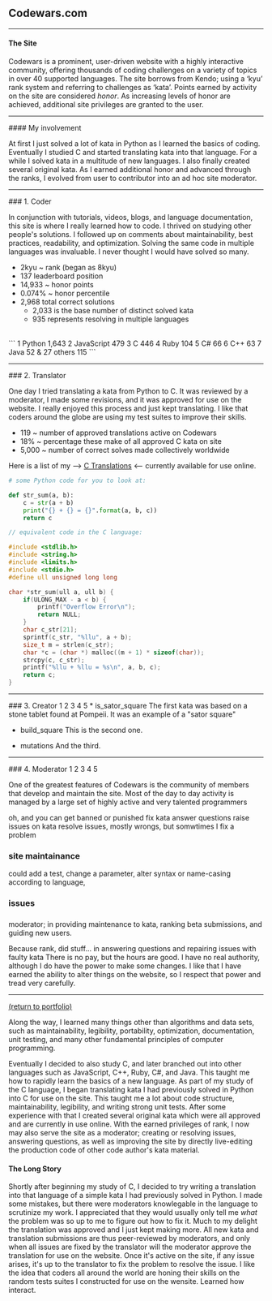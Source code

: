 ## Codewars.com
<hr>

#### The Site

Codewars is a prominent, user-driven website with a highly interactive community, offering thousands of coding challenges on a variety of topics in over 40 supported languages. The site borrows from Kendo; using a ‘kyu’ rank system and referring to challenges as ‘kata’. Points earned by activity on the site are considered _honor_. As increasing levels of honor are achieved, additional site privileges are granted to the user.
<hr>
#### My involvement

At first I just solved a lot of kata in Python as I learned the basics of coding. Eventually I studied C and started translating kata into that language. For a while I solved kata in a multitude of  new languages. I also finally created several original kata. As I earned additional honor and advanced through the ranks, I evolved from user to contributor into an ad hoc site moderator.
<hr>
### 1. Coder

In conjunction with tutorials, videos, blogs, and language documentation, this site is where I really learned how to code. I thrived on studying other people's solutions. I followed up on comments about maintainability, best practices, readability, and optimization. Solving the same code in multiple languages was invaluable. I never thought I would have solved so many.
<br>
* 2kyu ~ rank (began as 8kyu)
* 137 leaderboard position 
* 14,933 ~ honor points 
* 0.074% ~ honor percentile
* 2,968 total correct solutions
    * 2,033 is the base number of distinct solved kata
    *   935 represents resolving in multiple languages
<br>
```
1 Python     1,643
2 JavaScript   479
3 C            446
4 Ruby         104
5 C#            66
6 C++           63
7 Java          52
& 27 others    115
```
<hr>
### 2. Translator

One day I tried translating a kata from Python to C. It was reviewed by a moderator, I made some revisions, and it was approved for use on the website. I really enjoyed this process and just kept translating. I like that coders around the globe are using my test suites to improve their skills.

* 119 ~ number of approved translations active on Codewars
* 18% ~ percentage these make of all approved C kata on site
* 5,000 ~ number of correct solves made collectively worldwide

Here is a list of my --> [C Translations](/C_translations) <-- currently available for use online.

```python
# some Python code for you to look at:

def str_sum(a, b):
    c = str(a + b)
    print("{} + {} = {}".format(a, b, c))
    return c
```
```c
// equivalent code in the C language:

#include <stdlib.h>
#include <string.h>
#include <limits.h>
#include <stdio.h>
#define ull unsigned long long

char *str_sum(ull a, ull b) {
    if(ULONG_MAX - a < b) {
        printf("Overflow Error\n");
        return NULL;
    }
    char c_str[21];
    sprintf(c_str, "%llu", a + b);
    size_t m = strlen(c_str);
    char *c = (char *) malloc((m + 1) * sizeof(char));
    strcpy(c, c_str);
    printf("%llu + %llu = %s\n", a, b, c);
    return c;
}
```
<hr>
### 3. Creator
1
2
3
4
5
* is_sator_square
    The first kata was based on a stone tablet found at Pompeii. It was an example of a "sator square"
    
* build_square
    This is the second one.
    
* mutations
    And the third. <!-- <img src="images/grass pile.JPG"/> -->
<hr>
### 4. Moderator
1
2
3
4
5

One of the greatest features of Codewars is the community of members that develop and maintain the site. Most of the day to day activity is managed by a large set of highly active and very talented programmers

oh, and you can get banned or punished
fix kata
answer questions
raise issues on kata
resolve issues, mostly wrongs, but somwtimes I fix a problem

### site maintainance
could add a test, change a parameter, alter syntax or name-casing according to language, 
### issues

### 

moderator; in providing maintenance to kata, ranking beta submissions, and guiding new users.

Because rank, did stuff... in answering questions and repairing issues with faulty kata
 There is no pay, but the hours are good. I have no real authority, although I do have the power to make some changes. I like that I have earned the ability to alter things on the website, so I respect that power and tread very carefully. 
<hr>
<a href="https://rowcased.github.io/">(return to portfolio)</a>

<!-- For more details see [GitHub Flavored Markdown](https://guides.github.com/features/mastering-markdown/). -->

Along the way, I learned many things other than algorithms and data sets, such as maintainability, legibility, portability, optimization, documentation, unit testing, and many other fundamental principles of computer programming.

Eventually I decided to also study C, and later branched out into other languages such as JavaScript, C++, Ruby, C#, and Java. This taught me how to rapidly learn the basics of a new language.
As part of my study of the C language, I began translating kata I had previously solved in Python into C for use on the site. This taught me a lot about code structure, maintainability, legibility, and writing strong unit tests.
After some experience with that I created several original kata which were all approved and are currently in use online.
With the earned privileges of rank, I now may also serve the site as a moderator; creating or resolving issues, answering questions, as well as improving the site by directly live-editing the production code of other code author's kata material.


#### The Long Story<br>
Shortly after beginning my study of C, I decided to try writing a translation into that language of a simple kata I had previously solved in Python. I made some mistakes, but there were moderators knowlegable in the language to scrutinize my work. I appreciated that they would usually only tell me _what_ the problem was so up to me to figure out how to fix it. Much to my delight the translation was approved and I just kept making more. All new kata and translation submissions are thus peer-reviewed by moderators, and only when all issues are fixed by the translator will the moderator approve the translation for use on the website. Once it's active on the site, if any issue arises, it's up to the translator to fix the problem to resolve the issue. I like the idea that coders all around the world are honing their skills on the random tests suites I constructed for use on the wensite. Learned how interact.



